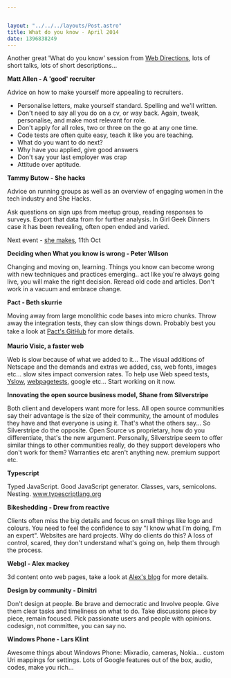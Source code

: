 ```yaml
---


layout: "../../../layouts/Post.astro"
title: What do you know - April 2014
date: 1396838249
---
```


Another great 'What do you know' session from <a href="https://www.google.com.au/url?sa=t&rct=j&q=&esrc=s&source=web&cd=1&cad=rja&uact=8&ved=0CCwQFjAA&url=http%3A%2F%2Fwww.webdirections.org%2F&ei=yw5CU5rLDcmdkgWC4oDoCA&usg=AFQjCNFVeqPXVmE57AS0EUr3fdd42psoPA&sig2=HXz7xVEu8XhKCcZjXcFpTg&bvm=bv.64125504,d.dGI" target="_blank">Web Directions</a>, lots of short talks, lots of short descriptions...

**Matt Allen - A 'good' recruiter**

Advice on how to make yourself more appealing to recruiters.<ul><li>Personalise letters, make yourself standard. Spelling and we'll written.</li><li>Don't need to say all you do on a cv, or way back. Again, tweak, personalise, and make most relevant for role.</li><li>Don't apply for all roles, two or three on the go at any one time.</li><li>Code tests are often quite easy, teach it like you are teaching.</li><li>What do you want to do next?</li><li>Why have you applied, give good answers</li><li>Don't say your last employer was crap</li><li>Attitude over aptitude.</li></ul>

**Tammy Butow - She hacks**

Advice on running groups as well as an overview of engaging women in the tech industry and She Hacks.

Ask questions on sign ups from meetup group, reading responses to surveys. Export that data from for further analysis. In Girl Geek Dinners case it has been revealing, often open ended and varied.

Next event -  <a href="https://www.shehacks.io/" target="_blank">she makes</a>, 11th Oct

**Deciding when What you know is wrong - Peter Wilson**

Changing and moving on, learning. Things you know can become wrong with new techniques and practices emerging.. act like you're always going live, you will make the right decision. Reread old code and articles. Don't work in a vacuum and embrace change.

**Pact - Beth skurrie**

Moving away from large monolithic code bases into micro chunks. Throw away the integration tests, they can slow things down. Probably best you take a look at <a href="https://github.com/realestate-com-au/pact" style="line-height: 1.538em;" target="_blank">Pact's GitHub</a> for more details.

**Maurio Visic, a faster web**

Web is slow because of what we added to it... The visual additions of Netscape and the demands and extras we added, css, web fonts, images etc... slow sites impact conversion rates. To help use Web speed tests, <a href="https://www.google.com.au/url?sa=t&rct=j&q=&esrc=s&source=web&cd=1&cad=rja&uact=8&ved=0CDcQFjAA&url=http%3A%2F%2Fdeveloper.yahoo.com%2Fyslow%2F&ei=n_xBU6TJFsPdkgW83YGQCg&usg=AFQjCNFmoZ-gRFU3niH49DI2h8-FUZixJw&sig2=SPrxxye93EmvU94f84B-gw&bvm=bv.64125504,d.dGI" target="_blank">Yslow</a>, <a href="https://www.webpagetest.org/" target="_blank">webpagetests</a>, google etc... Start working on it now.

**Innovating the open source business model, Shane from Silverstripe**

Both client and developers want more for less. All open source communities say their advantage is the size of their community, the amount of modules they have and that everyone is using it. That's what the others say... So Silverstripe do the opposite. Open Source vs proprietary, how do you differentiate, that's the new argument. Personally, Silverstripe seem to offer similar things to other communities really, do they support developers who don't work for them? Warranties etc aren't anything new. premium support etc.

**Typescript**

Typed JavaScript. Good JavaScript generator. Classes, vars, semicolons. Nesting. <a href="https://www.typescriptlang.org/" target="_blank">www.typescriptlang.org</a>

**Bikeshedding - Drew from reactive**

Clients often miss the big details and focus on small things like logo and colours. You need to feel the confidence to say "I know what I'm doing, I'm an expert". Websites are hard projects. Why do clients do this? A loss of control, scared,  they don't understand what's going on, help them through the process.

**Webgl - Alex mackey**

3d content onto web pages, take a look at <a href="https://www.simpleisbest.co.uk/" target="_blank">Alex's blog</a> for more details.

**Design by community - Dimitri**

Don't design at people. Be brave and democratic and Involve people. Give them clear tasks and timeliness on what to do. Take discussions piece by piece, remain focused. Pick passionate users and people with opinions. codesign, not committee, you can say no.

**Windows Phone - Lars Klint**

Awesome things about Windows Phone: Mixradio, cameras, Nokia... custom Uri mappings for settings. Lots of Google features out of the box, audio, codes, make you rich...
